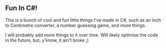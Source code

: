 ## Fun In C#!
 This is a bunch of cool and fun little things I've made in C#, such as an Inch to Centimetre converter, a number guessing game, and more things.

I will probably add more things to it over time. Will likely optimise the code in the future, but, y'know, it ain't broke ;)
